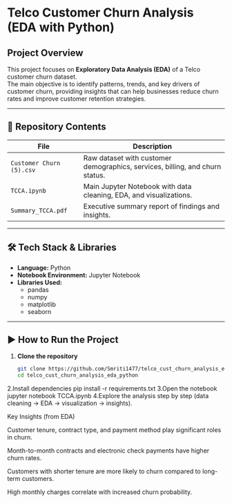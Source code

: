 #  Telco Customer Churn Analysis (EDA with Python)

##  Project Overview
This project focuses on **Exploratory Data Analysis (EDA)** of a Telco customer churn dataset.  
The main objective is to identify patterns, trends, and key drivers of customer churn, providing insights that can help businesses reduce churn rates and improve customer retention strategies.

---

## 📂 Repository Contents
| File | Description |
|------|-------------|
| `Customer Churn (5).csv` | Raw dataset with customer demographics, services, billing, and churn status. |
| `TCCA.ipynb` | Main Jupyter Notebook with data cleaning, EDA, and visualizations. |
| `Summary_TCCA.pdf` | Executive summary report of findings and insights. |

---

## 🛠️ Tech Stack & Libraries
- **Language:** Python  
- **Notebook Environment:** Jupyter Notebook  
- **Libraries Used:**
  - pandas
  - numpy
  - matplotlib
  - seaborn

---

## ▶️ How to Run the Project
1. **Clone the repository**
   ```bash
   git clone https://github.com/Smriti1477/telco_cust_churn_analysis_eda_python.git
   cd telco_cust_churn_analysis_eda_python
2.Install dependencies
pip install -r requirements.txt
3.Open the notebook
jupyter notebook TCCA.ipynb
4.Explore the analysis step by step (data cleaning → EDA → visualization → insights).

Key Insights (from EDA)

Customer tenure, contract type, and payment method play significant roles in churn.

Month-to-month contracts and electronic check payments have higher churn rates.

Customers with shorter tenure are more likely to churn compared to long-term customers.

High monthly charges correlate with increased churn probability.



